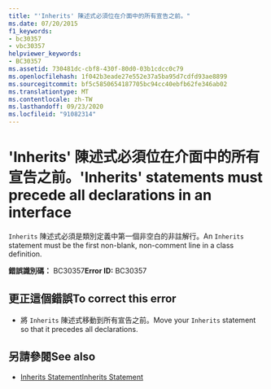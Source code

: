 ```yaml
---
title: "'Inherits' 陳述式必須位在介面中的所有宣告之前。"
ms.date: 07/20/2015
f1_keywords:
- bc30357
- vbc30357
helpviewer_keywords:
- BC30357
ms.assetid: 730481dc-cbf8-430f-80d0-03b1cdcc0c79
ms.openlocfilehash: 1f042b3eade27e552e37a5ba95d7cdfd93ae8899
ms.sourcegitcommit: bf5c5850654187705bc94cc40ebfb62fe346ab02
ms.translationtype: MT
ms.contentlocale: zh-TW
ms.lasthandoff: 09/23/2020
ms.locfileid: "91082314"
---
```

# <a name="inherits-statements-must-precede-all-declarations-in-an-interface"></a><span data-ttu-id="34c43-102">'Inherits' 陳述式必須位在介面中的所有宣告之前。</span><span class="sxs-lookup"><span data-stu-id="34c43-102">'Inherits' statements must precede all declarations in an interface</span></span>

<span data-ttu-id="34c43-103">`Inherits` 陳述式必須是類別定義中第一個非空白的非註解行。</span><span class="sxs-lookup"><span data-stu-id="34c43-103">An `Inherits` statement must be the first non-blank, non-comment line in a class definition.</span></span>  
  
 <span data-ttu-id="34c43-104">**錯誤識別碼：** BC30357</span><span class="sxs-lookup"><span data-stu-id="34c43-104">**Error ID:** BC30357</span></span>  
  
## <a name="to-correct-this-error"></a><span data-ttu-id="34c43-105">更正這個錯誤</span><span class="sxs-lookup"><span data-stu-id="34c43-105">To correct this error</span></span>  
  
- <span data-ttu-id="34c43-106">將 `Inherits` 陳述式移動到所有宣告之前。</span><span class="sxs-lookup"><span data-stu-id="34c43-106">Move your `Inherits` statement so that it precedes all declarations.</span></span>  
  
## <a name="see-also"></a><span data-ttu-id="34c43-107">另請參閱</span><span class="sxs-lookup"><span data-stu-id="34c43-107">See also</span></span>

- [<span data-ttu-id="34c43-108">Inherits Statement</span><span class="sxs-lookup"><span data-stu-id="34c43-108">Inherits Statement</span></span>](../language-reference/statements/inherits-statement.md)
